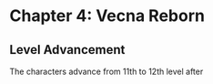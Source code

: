 # Chapter 4: Vecna Reborn





## Level Advancement

The characters advance from 11th to 12th level after

